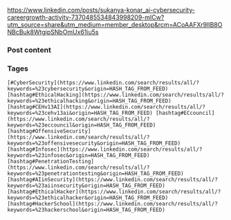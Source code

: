 https://www.linkedin.com/posts/sukanya-konar_ai-cybersecurity-careergrowth-activity-7370485534843998209-mICw?utm_source=share&utm_medium=member_desktop&rcm=ACoAAFXr9lIB8ONBcBuk8WtgipSNbOmUx61iu5s


### Post content 




### Tages 
``[#CyberSecurity](https://www.linkedin.com/search/results/all/?keywords=%23cybersecurity&origin=HASH_TAG_FROM_FEED) [hashtag#EthicalHacking](https://www.linkedin.com/search/results/all/?keywords=%23ethicalhacking&origin=HASH_TAG_FROM_FEED) [hashtag#CEHv13AI](https://www.linkedin.com/search/results/all/?keywords=%23cehv13ai&origin=HASH_TAG_FROM_FEED) [hashtag#ECcouncil](https://www.linkedin.com/search/results/all/?keywords=%23eccouncil&origin=HASH_TAG_FROM_FEED) [hashtag#OffensiveSecurity](https://www.linkedin.com/search/results/all/?keywords=%23offensivesecurity&origin=HASH_TAG_FROM_FEED) [hashtag#Infosec](https://www.linkedin.com/search/results/all/?keywords=%23infosec&origin=HASH_TAG_FROM_FEED) [hashtag#PenetrationTesting](https://www.linkedin.com/search/results/all/?keywords=%23penetrationtesting&origin=HASH_TAG_FROM_FEED) [hashtag#AIinSecurity](https://www.linkedin.com/search/results/all/?keywords=%23aiinsecurity&origin=HASH_TAG_FROM_FEED) [hashtag#EthicalHacker](https://www.linkedin.com/search/results/all/?keywords=%23ethicalhacker&origin=HASH_TAG_FROM_FEED) [hashtag#HackerSchool](https://www.linkedin.com/search/results/all/?keywords=%23hackerschool&origin=HASH_TAG_FROM_FEED) ``